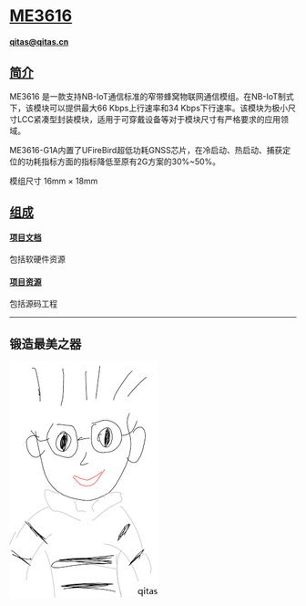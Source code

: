 ﻿# [ME3616](https://github.com/Qitas/ME3616) 

#### qitas@qitas.cn

## [简介](https://github.com/Qitas/ME3616/wiki)

ME3616 是一款支持NB-IoT通信标准的窄带蜂窝物联网通信模组。在NB-IoT制式下，该模块可以提供最大66 Kbps上行速率和34 Kbps下行速率。该模块为极小尺寸LCC紧凑型封装模块，适用于可穿戴设备等对于模块尺寸有严格要求的应用领域。

ME3616-G1A内置了UFireBird超低功耗GNSS芯片，在冷启动、热启动、捕获定位的功耗指标方面的指标降低至原有2G方案的30%~50%。

模组尺寸 16mm × 18mm

## [组成](qitas/)

#### [项目文档](docs/)

包括软硬件资源

#### [项目资源](project/)

包括源码工程


---

## 锻造最美之器

[![sites](qitas/qitas.png)](http://www.qitas.cn)

